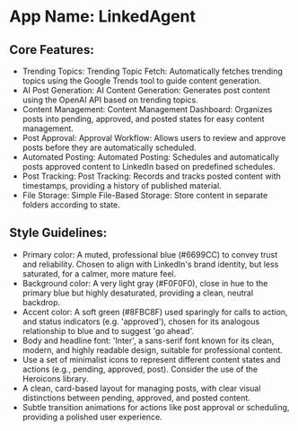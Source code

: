 # **App Name**: LinkedAgent

## Core Features:

- Trending Topics: Trending Topic Fetch: Automatically fetches trending topics using the Google Trends tool to guide content generation.
- AI Post Generation: AI Content Generation: Generates post content using the OpenAI API based on trending topics.
- Content Management: Content Management Dashboard: Organizes posts into pending, approved, and posted states for easy content management.
- Post Approval: Approval Workflow: Allows users to review and approve posts before they are automatically scheduled.
- Automated Posting: Automated Posting: Schedules and automatically posts approved content to LinkedIn based on predefined schedules.
- Post Tracking: Post Tracking: Records and tracks posted content with timestamps, providing a history of published material.
- File Storage: Simple File-Based Storage: Store content in separate folders according to state.

## Style Guidelines:

- Primary color: A muted, professional blue (#6699CC) to convey trust and reliability. Chosen to align with LinkedIn's brand identity, but less saturated, for a calmer, more mature feel.
- Background color: A very light gray (#F0F0F0), close in hue to the primary blue but highly desaturated, providing a clean, neutral backdrop.
- Accent color: A soft green (#8FBC8F) used sparingly for calls to action, and status indicators (e.g. 'approved'), chosen for its analogous relationship to blue and to suggest 'go ahead'.
- Body and headline font: 'Inter', a sans-serif font known for its clean, modern, and highly readable design, suitable for professional content.
- Use a set of minimalist icons to represent different content states and actions (e.g., pending, approved, post). Consider the use of the Heroicons library.
- A clean, card-based layout for managing posts, with clear visual distinctions between pending, approved, and posted content.
- Subtle transition animations for actions like post approval or scheduling, providing a polished user experience.